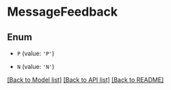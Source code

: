 # MessageFeedback


## Enum

* `P` (value: `'P'`)

* `N` (value: `'N'`)

[[Back to Model list]](../README.md#documentation-for-models) [[Back to API list]](../README.md#documentation-for-api-endpoints) [[Back to README]](../README.md)
